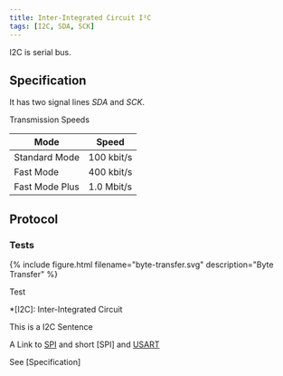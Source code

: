 ```yaml
---
title: Inter-Integrated Circuit I²C
tags: [I2C, SDA, SCK]
---
```


I2C is serial bus.


Specification
-------------

It has two signal lines *SDA* and *SCK*.

Transmission Speeds

| Mode | Speed |
| --- | --- |
| Standard Mode | 100 kbit/s |
| Fast Mode | 400 kbit/s |
| Fast Mode Plus | 1.0 Mbit/s |


Protocol
--------

### Tests
{% include figure.html filename="byte-transfer.svg" description="Byte Transfer" %}

<div>Test</div>

*[I2C]: Inter-Integrated Circuit

This is a I2C Sentence

A Link to [SPI](./spi.html) and short [SPI] and [USART]

See [Specification]

[USART]: usart.html
